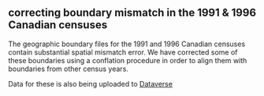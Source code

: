 ## correcting boundary mismatch in the 1991 &amp; 1996 Canadian censuses

The geographic boundary files for the 1991 and 1996 Canadian censuses contain substantial spatial mismatch error. We have corrected some of these boundaries using a conflation procedure in order to align them with boundaries from other census years.

Data for these is also being uploaded to [Dataverse](https://dataverse.scholarsportal.info/dataverse/corrected_census_boundaries_1991_1996)
